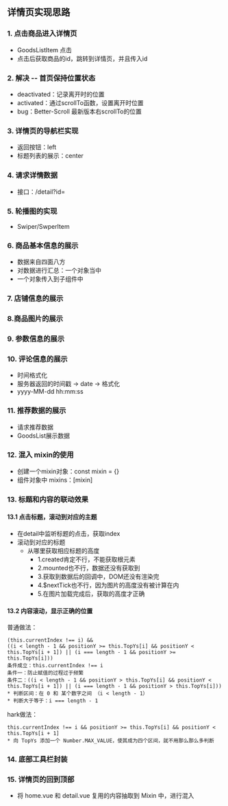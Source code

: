 ## 详情页实现思路

### 1. 点击商品进入详情页

- GoodsListItem 点击
- 点击后获取商品的id，跳转到详情页，并且传入id

### 2. 解决 -- 首页保持位置状态

- deactivated：记录离开时的位置
- activated：通过scrollTo函数，设置离开时位置
- bug：Better-Scroll 最新版本右scrollTo的位置

### 3. 详情页的导航栏实现

- 返回按钮：left
- 标题列表的展示：center

### 4. 请求详情数据

- 接口：/detail?id=

### 5. 轮播图的实现

- Swiper/SwperItem

### 6. 商品基本信息的展示

- 数据来自四面八方
- 对数据进行汇总：一个对象当中
- 一个对象传入到子组件中

### 7. 店铺信息的展示

### 8.商品图片的展示

### 9. 参数信息的展示

### 10. 评论信息的展示

- 时间格式化
- 服务器返回的时间戳 -> date -> 格式化
- yyyy-MM-dd hh:mm:ss

### 11. 推荐数据的展示

- 请求推荐数据
- GoodsList展示数据

### 12. 混入 mixin的使用

- 创建一个mixin对象：const mixin = {}
- 组件对象中 mixins：[mixin]

### 13. 标题和内容的联动效果

#### 13.1 点击标题，滚动到对应的主题

- 在detail中监听标题的点击，获取index
- 滚动到对应的标题
  - 从哪里获取相应标题的高度
    - 1.created肯定不行，不能获取根元素
    - 2.mounted也不行，数据还没有获取到
    - 3.获取到数据后的回调中，DOM还没有渲染完
    - 4.$nextTick也不行，因为图片的高度没有被计算在内
    - 5.在图片加载完成后，获取的高度才正确

#### 13.2 内容滚动，显示正确的位置

普通做法：

```
(this.currentIndex !== i) &&
((i < length - 1 && positionY >= this.TopYs[i] && positionY < this.TopYs[i + 1]) || (i === length - 1 && positionY >= this.TopYs[i]))
条件成立：this.currentIndex !== i
条件一：防止赋值的过程过于频繁
条件二：((i < length - 1 && positionY > this.TopYs[i] && positionY < this.TopYs[i + 1]) || (i === length - 1 && positionY > this.TopYs[i]))
* 判断区间：在 0 和 某个数字之间 （i < length - 1）
* 判断大于等于：i === length - 1
```

hark做法：

```
this.currentIndex !== i && positionY >= this.TopYs[i] && positionY < this.TopYs[i + 1]
* 向 TopYs 添加一个 Number.MAX_VALUE，使其成为四个区间，就不用那么那么多判断
```

### 14. 底部工具栏封装

### 15. 详情页的回到顶部

- 将 home.vue 和 detail.vue 复用的内容抽取到 Mixin 中，进行混入

